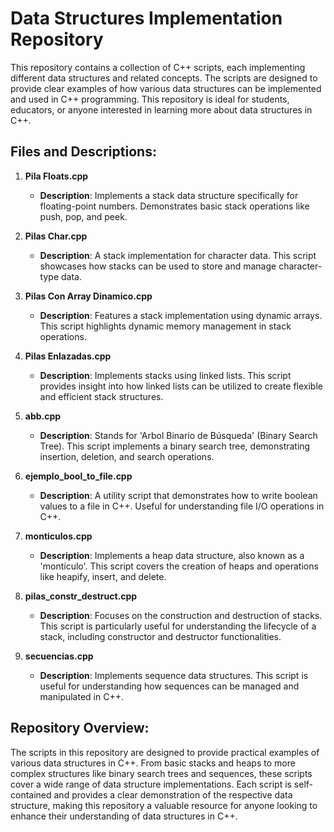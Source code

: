 # Data Structures Implementation Repository

This repository contains a collection of C++ scripts, each implementing different data structures and related concepts. The scripts are designed to provide clear examples of how various data structures can be implemented and used in C++ programming. This repository is ideal for students, educators, or anyone interested in learning more about data structures in C++.

## Files and Descriptions:

1. **Pila Floats.cpp**
   - **Description**: Implements a stack data structure specifically for floating-point numbers. Demonstrates basic stack operations like push, pop, and peek.

2. **Pilas Char.cpp**
   - **Description**: A stack implementation for character data. This script showcases how stacks can be used to store and manage character-type data.

3. **Pilas Con Array Dinamico.cpp**
   - **Description**: Features a stack implementation using dynamic arrays. This script highlights dynamic memory management in stack operations.

4. **Pilas Enlazadas.cpp**
   - **Description**: Implements stacks using linked lists. This script provides insight into how linked lists can be utilized to create flexible and efficient stack structures.

5. **abb.cpp**
   - **Description**: Stands for 'Arbol Binario de Búsqueda' (Binary Search Tree). This script implements a binary search tree, demonstrating insertion, deletion, and search operations.

6. **ejemplo_bool_to_file.cpp**
   - **Description**: A utility script that demonstrates how to write boolean values to a file in C++. Useful for understanding file I/O operations in C++.

7. **monticulos.cpp**
   - **Description**: Implements a heap data structure, also known as a 'montículo'. This script covers the creation of heaps and operations like heapify, insert, and delete.

8. **pilas_constr_destruct.cpp**
   - **Description**: Focuses on the construction and destruction of stacks. This script is particularly useful for understanding the lifecycle of a stack, including constructor and destructor functionalities.

9. **secuencias.cpp**
   - **Description**: Implements sequence data structures. This script is useful for understanding how sequences can be managed and manipulated in C++.

## Repository Overview:

The scripts in this repository are designed to provide practical examples of various data structures in C++. From basic stacks and heaps to more complex structures like binary search trees and sequences, these scripts cover a wide range of data structure implementations. Each script is self-contained and provides a clear demonstration of the respective data structure, making this repository a valuable resource for anyone looking to enhance their understanding of data structures in C++.
